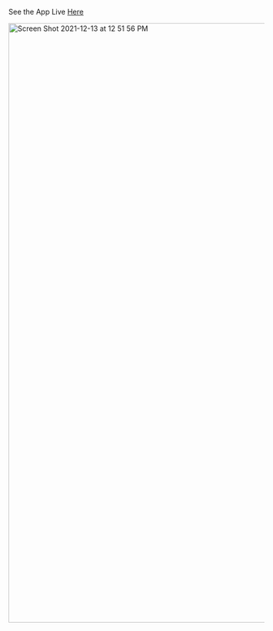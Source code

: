 See the App Live [Here](https://share.streamlit.io/aala76/nyc_air_pollution/main/streamlitapp.py)

<img width="1178" alt="Screen Shot 2021-12-13 at 12 51 56 PM" src="https://user-images.githubusercontent.com/62723840/145863095-99be7a05-e14c-456c-8c25-2e2a1f4f2268.png">
